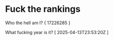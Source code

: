 # Fuck the rankings

Who the hell am I?
{ 17226285 }

What fucking year is it?
[ 2025-04-13T23:53:20Z ]
